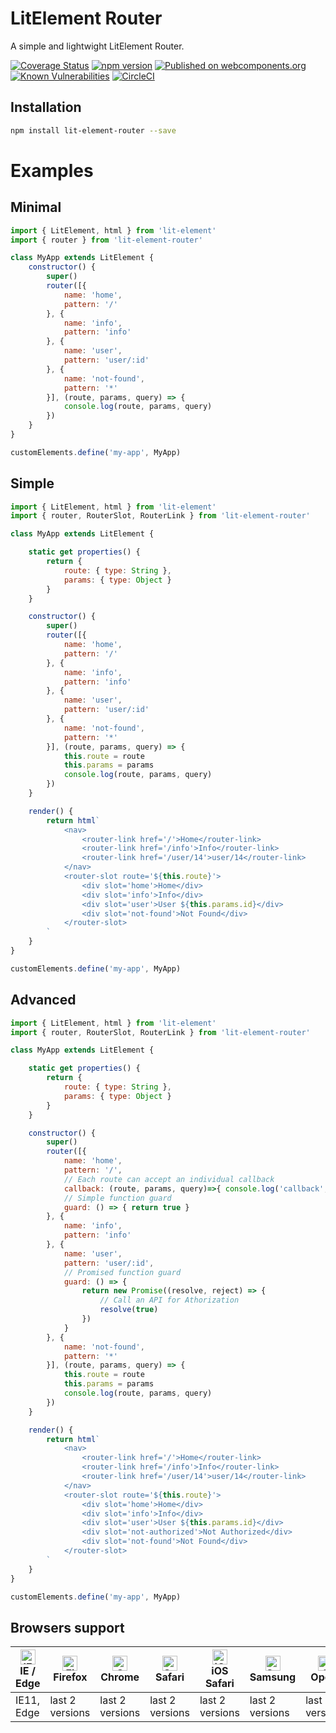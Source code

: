 # LitElement Router
A simple and lightwight LitElement Router.

[![Coverage Status](https://coveralls.io/repos/github/hamedasemi/lit-element-router/badge.svg?branch=mainline)](https://coveralls.io/github/hamedasemi/lit-element-router?branch=mainline)
[![npm version](https://badge.fury.io/js/lit-element-router.svg)](https://badge.fury.io/js/lit-element-router)
[![Published on webcomponents.org](https://img.shields.io/badge/webcomponents.org-published-blue.svg)](https://www.webcomponents.org/element/lit-element-router/1.0.0-alpha.1)
[![Known Vulnerabilities](https://snyk.io/test/github/hamedasemi/lit-element-router/badge.svg?targetFile=package.json)](https://snyk.io/test/github/hamedasemi/lit-element-router?targetFile=package.json)
[![CircleCI](https://circleci.com/gh/hamedasemi/lit-element-router/tree/release.svg?style=svg)](https://circleci.com/gh/hamedasemi/lit-element-router/tree/release)


## Installation

```sh
npm install lit-element-router --save
```

# Examples

## Minimal 
```javascript
import { LitElement, html } from 'lit-element'
import { router } from 'lit-element-router'

class MyApp extends LitElement {
    constructor() {
        super()
        router([{
            name: 'home',
            pattern: '/'
        }, {
            name: 'info',
            pattern: 'info'
        }, {
            name: 'user',
            pattern: 'user/:id'
        }, {
            name: 'not-found',
            pattern: '*'
        }], (route, params, query) => {
            console.log(route, params, query)
        })
    }
}

customElements.define('my-app', MyApp)
```

## Simple

```javascript
import { LitElement, html } from 'lit-element'
import { router, RouterSlot, RouterLink } from 'lit-element-router'

class MyApp extends LitElement {

    static get properties() {
        return {
            route: { type: String },
            params: { type: Object }
        }
    }

    constructor() {
        super()
        router([{
            name: 'home',
            pattern: '/'
        }, {
            name: 'info',
            pattern: 'info'
        }, {
            name: 'user',
            pattern: 'user/:id'
        }, {
            name: 'not-found',
            pattern: '*'
        }], (route, params, query) => {
            this.route = route
            this.params = params
            console.log(route, params, query)
        })
    }

    render() {
        return html`
            <nav>
                <router-link href='/'>Home</router-link>
                <router-link href='/info'>Info</router-link>
                <router-link href='/user/14'>user/14</router-link>
            </nav>
            <router-slot route='${this.route}'>
                <div slot='home'>Home</div>
                <div slot='info'>Info</div>
                <div slot='user'>User ${this.params.id}</div>
                <div slot='not-found'>Not Found</div>
            </router-slot>
        `
    }
}

customElements.define('my-app', MyApp)
```


## Advanced

```javascript
import { LitElement, html } from 'lit-element'
import { router, RouterSlot, RouterLink } from 'lit-element-router'

class MyApp extends LitElement {

    static get properties() {
        return {
            route: { type: String },
            params: { type: Object }
        }
    }

    constructor() {
        super()
        router([{
            name: 'home',
            pattern: '/',
            // Each route can accept an individual callback
            callback: (route, params, query)=>{ console.log('callback', route, params, query)},
            // Simple function guard
            guard: () => { return true }
        }, {
            name: 'info',
            pattern: 'info'
        }, {
            name: 'user',
            pattern: 'user/:id',
            // Promised function guard
            guard: () => {
                return new Promise((resolve, reject) => {
                    // Call an API for Athorization
                    resolve(true)
                })
            }
        }, {
            name: 'not-found',
            pattern: '*'
        }], (route, params, query) => {
            this.route = route
            this.params = params
            console.log(route, params, query)
        })
    }

    render() {
        return html`
            <nav>
                <router-link href='/'>Home</router-link>
                <router-link href='/info'>Info</router-link>
                <router-link href='/user/14'>user/14</router-link>
            </nav>
            <router-slot route='${this.route}'>
                <div slot='home'>Home</div>
                <div slot='info'>Info</div>
                <div slot='user'>User ${this.params.id}</div>
                <div slot='not-authorized'>Not Authorized</div>
                <div slot='not-found'>Not Found</div>
            </router-slot>
        `
    }
}

customElements.define('my-app', MyApp)
```

## Browsers support

| [<img src="https://raw.githubusercontent.com/alrra/browser-logos/master/src/edge/edge_48x48.png" alt="IE / Edge" width="24px" height="24px" />](http://godban.github.io/browsers-support-badges/)</br>IE / Edge | [<img src="https://raw.githubusercontent.com/alrra/browser-logos/master/src/firefox/firefox_48x48.png" alt="Firefox" width="24px" height="24px" />](http://godban.github.io/browsers-support-badges/)</br>Firefox | [<img src="https://raw.githubusercontent.com/alrra/browser-logos/master/src/chrome/chrome_48x48.png" alt="Chrome" width="24px" height="24px" />](http://godban.github.io/browsers-support-badges/)</br>Chrome | [<img src="https://raw.githubusercontent.com/alrra/browser-logos/master/src/safari/safari_48x48.png" alt="Safari" width="24px" height="24px" />](http://godban.github.io/browsers-support-badges/)</br>Safari | [<img src="https://raw.githubusercontent.com/alrra/browser-logos/master/src/safari-ios/safari-ios_48x48.png" alt="iOS Safari" width="24px" height="24px" />](http://godban.github.io/browsers-support-badges/)</br>iOS Safari | [<img src="https://raw.githubusercontent.com/alrra/browser-logos/master/src/samsung-internet/samsung-internet_48x48.png" alt="Samsung" width="24px" height="24px" />](http://godban.github.io/browsers-support-badges/)</br>Samsung | [<img src="https://raw.githubusercontent.com/alrra/browser-logos/master/src/opera/opera_48x48.png" alt="Opera" width="24px" height="24px" />](http://godban.github.io/browsers-support-badges/)</br>Opera |
| --------- | --------- | --------- | --------- | --------- | --------- | --------- |
| IE11, Edge| last 2 versions| last 2 versions| last 2 versions| last 2 versions| last 2 versions| last 2 versions

